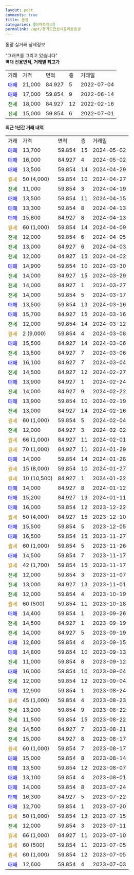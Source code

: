 ```yaml
---
layout: post
comments: true
title: 동광
categories: [아파트정보]
permalink: /apt/경기도안성시중리동동광
---
```


동광 실거래 상세정보

<script type="text/javascript">
  google.charts.load('current', {'packages':['line', 'corechart']});
  google.charts.setOnLoadCallback(drawChart);

  function drawChart() {
    var data = new google.visualization.DataTable();
    data.addColumn('date', '거래일');
    data.addColumn('number', "매매");
    data.addColumn('number', "전세");
    data.addColumn('number', "전매");

    data.addRows([[new Date(Date.parse("2024-05-02")), 13700, null, null], [new Date(Date.parse("2024-05-02")), 16000, null, null], [new Date(Date.parse("2024-04-29")), 13500, null, null], [new Date(Date.parse("2024-04-27")), null, null, null], [new Date(Date.parse("2024-04-19")), null, 11000, null], [new Date(Date.parse("2024-04-15")), 13500, null, null], [new Date(Date.parse("2024-04-13")), 13300, null, null], [new Date(Date.parse("2024-04-13")), 15600, null, null], [new Date(Date.parse("2024-04-09")), null, null, null], [new Date(Date.parse("2024-04-05")), null, 12000, null], [new Date(Date.parse("2024-04-03")), null, 13000, null], [new Date(Date.parse("2024-04-02")), null, 12000, null], [new Date(Date.parse("2024-03-30")), 14900, null, null], [new Date(Date.parse("2024-03-29")), null, 14000, null], [new Date(Date.parse("2024-03-27")), null, 14000, null], [new Date(Date.parse("2024-03-17")), null, 14000, null], [new Date(Date.parse("2024-03-16")), 13500, null, null], [new Date(Date.parse("2024-03-16")), 15700, null, null], [new Date(Date.parse("2024-03-12")), null, 12000, null], [new Date(Date.parse("2024-03-08")), null, null, null], [new Date(Date.parse("2024-03-06")), 15500, null, null], [new Date(Date.parse("2024-03-06")), null, 13500, null], [new Date(Date.parse("2024-03-04")), 16100, null, null], [new Date(Date.parse("2024-02-27")), null, 14500, null], [new Date(Date.parse("2024-02-24")), 13900, null, null], [new Date(Date.parse("2024-02-22")), null, 14000, null], [new Date(Date.parse("2024-02-19")), 13900, null, null], [new Date(Date.parse("2024-02-16")), null, 13000, null], [new Date(Date.parse("2024-02-04")), null, null, null], [new Date(Date.parse("2024-02-02")), null, 12000, null], [new Date(Date.parse("2024-02-01")), null, null, null], [new Date(Date.parse("2024-01-29")), null, null, null], [new Date(Date.parse("2024-01-28")), 14000, null, null], [new Date(Date.parse("2024-01-27")), null, null, null], [new Date(Date.parse("2024-01-22")), null, null, null], [new Date(Date.parse("2024-01-12")), 14000, null, null], [new Date(Date.parse("2024-01-11")), 15200, null, null], [new Date(Date.parse("2023-12-22")), 16000, null, null], [new Date(Date.parse("2023-12-10")), null, null, null], [new Date(Date.parse("2023-12-05")), 15500, null, null], [new Date(Date.parse("2023-11-27")), 16500, null, null], [new Date(Date.parse("2023-11-26")), null, null, null], [new Date(Date.parse("2023-11-17")), 14500, null, null], [new Date(Date.parse("2023-11-17")), null, null, null], [new Date(Date.parse("2023-11-07")), null, 12000, null], [new Date(Date.parse("2023-11-01")), null, 13000, null], [new Date(Date.parse("2023-10-19")), null, 12000, null], [new Date(Date.parse("2023-10-18")), null, null, null], [new Date(Date.parse("2023-09-26")), 14400, null, null], [new Date(Date.parse("2023-09-19")), null, 14500, null], [new Date(Date.parse("2023-09-19")), null, 14000, null], [new Date(Date.parse("2023-09-15")), 12600, null, null], [new Date(Date.parse("2023-09-13")), 14800, null, null], [new Date(Date.parse("2023-09-12")), null, 11000, null], [new Date(Date.parse("2023-09-04")), 16000, null, null], [new Date(Date.parse("2023-09-04")), null, 12000, null], [new Date(Date.parse("2023-08-24")), 12900, null, null], [new Date(Date.parse("2023-08-23")), null, null, null], [new Date(Date.parse("2023-08-22")), null, 13200, null], [new Date(Date.parse("2023-08-22")), null, 11500, null], [new Date(Date.parse("2023-08-21")), null, 14500, null], [new Date(Date.parse("2023-08-17")), null, 15000, null], [new Date(Date.parse("2023-08-17")), null, null, null], [new Date(Date.parse("2023-08-14")), 15000, null, null], [new Date(Date.parse("2023-08-07")), 13500, null, null], [new Date(Date.parse("2023-08-01")), 13100, null, null], [new Date(Date.parse("2023-07-24")), 14000, null, null], [new Date(Date.parse("2023-07-22")), 16300, null, null], [new Date(Date.parse("2023-07-20")), 12700, null, null], [new Date(Date.parse("2023-07-15")), null, null, null], [new Date(Date.parse("2023-07-11")), null, 12000, null], [new Date(Date.parse("2023-07-10")), null, null, null], [new Date(Date.parse("2023-07-05")), null, null, null], [new Date(Date.parse("2023-07-05")), null, null, null], [new Date(Date.parse("2023-07-03")), 12600, null, null]]);

    var options = {
      hAxis: {
        format: 'yyyy/MM/dd'
      },    
      lineWidth: 0,
      pointsVisible: true,    
      title: '최근 1년간 유형별 실거래가 분포',
      legend: { position: 'bottom' }
    };

    var formatter = new google.visualization.NumberFormat({pattern:'###,###'} );
    formatter.format(data, 1);
    formatter.format(data, 2);
    
    setTimeout(function() {
        var chart = new google.visualization.LineChart(document.getElementById('columnchart_material'));
        chart.draw(data, (options));
        document.getElementById('loading').style.display = 'none';
    }, 200);
  }
</script>


<div id="loading" style="z-index:20; display: block; margin-left: 0px">"그래프를 그리고 있습니다"</div>
<div id="columnchart_material" style="width: 95%; margin-left: 0px; display: block"></div>
<!-- contents start -->
<b>역대 전용면적, 거래별 최고가</b>
<table class="sortable">
    <tr>
      <td>거래</td>
      <td>가격</td>
      <td>면적</td>
      <td>층</td>
      <td>거래일</td>
    </tr>
        <tr>
          <td><a style="color: blue">매매</a></td>
          <td>21,000</td>
          <td>84.927</td>
          <td>5</td>
          <td>2022-07-04</td>
        </tr>            <tr>
          <td><a style="color: blue">매매</a></td>
          <td>17,000</td>
          <td>59.854</td>
          <td>9</td>
          <td>2022-06-14</td>
        </tr>        
        <tr>
              <td><a style="color: darkgreen">전세</a></td>
              <td>18,000</td>
              <td>84.927</td>
              <td>12</td>
              <td>2022-02-16</td>
            </tr>            <tr>
              <td><a style="color: darkgreen">전세</a></td>
              <td>15,000</td>
              <td>59.854</td>
              <td>6</td>
              <td>2022-07-01</td>
            </tr>        
    
</table>

<b>최근 1년간 거래 내역</b>

<table class="sortable">
    <tr>
      <td>거래</td>
      <td>가격</td>
      <td>면적</td>
      <td>층</td>
      <td>거래일</td>
    </tr>
    <tr>
      <td><a style="color: blue">매매</a></td>
      <td>13,700</td>
      <td>59.854</td>
      <td>15</td>
      <td>2024-05-02</td>
    </tr>          <tr>
      <td><a style="color: blue">매매</a></td>
      <td>16,000</td>
      <td>84.927</td>
      <td>4</td>
      <td>2024-05-02</td>
    </tr>          <tr>
      <td><a style="color: blue">매매</a></td>
      <td>13,500</td>
      <td>59.854</td>
      <td>14</td>
      <td>2024-04-29</td>
    </tr>          <tr>
      <td><a style="color: darkgoldenrod">월세</a></td>
      <td>50 (4,000)</td>
      <td>59.854</td>
      <td>10</td>
      <td>2024-04-27</td>
    </tr>          <tr>
      <td><a style="color: darkgreen">전세</a></td>
      <td>11,000</td>
      <td>59.854</td>
      <td>3</td>
      <td>2024-04-19</td>
    </tr>          <tr>
      <td><a style="color: blue">매매</a></td>
      <td>13,500</td>
      <td>59.854</td>
      <td>11</td>
      <td>2024-04-15</td>
    </tr>          <tr>
      <td><a style="color: blue">매매</a></td>
      <td>13,300</td>
      <td>59.854</td>
      <td>8</td>
      <td>2024-04-13</td>
    </tr>          <tr>
      <td><a style="color: blue">매매</a></td>
      <td>15,600</td>
      <td>84.927</td>
      <td>8</td>
      <td>2024-04-13</td>
    </tr>          <tr>
      <td><a style="color: darkgoldenrod">월세</a></td>
      <td>60 (1,000)</td>
      <td>59.854</td>
      <td>14</td>
      <td>2024-04-09</td>
    </tr>          <tr>
      <td><a style="color: darkgreen">전세</a></td>
      <td>12,000</td>
      <td>59.854</td>
      <td>6</td>
      <td>2024-04-05</td>
    </tr>          <tr>
      <td><a style="color: darkgreen">전세</a></td>
      <td>13,000</td>
      <td>84.927</td>
      <td>6</td>
      <td>2024-04-03</td>
    </tr>          <tr>
      <td><a style="color: darkgreen">전세</a></td>
      <td>12,000</td>
      <td>84.927</td>
      <td>15</td>
      <td>2024-04-02</td>
    </tr>          <tr>
      <td><a style="color: blue">매매</a></td>
      <td>14,900</td>
      <td>59.854</td>
      <td>10</td>
      <td>2024-03-30</td>
    </tr>          <tr>
      <td><a style="color: darkgreen">전세</a></td>
      <td>14,000</td>
      <td>84.927</td>
      <td>15</td>
      <td>2024-03-29</td>
    </tr>          <tr>
      <td><a style="color: darkgreen">전세</a></td>
      <td>14,000</td>
      <td>84.927</td>
      <td>1</td>
      <td>2024-03-27</td>
    </tr>          <tr>
      <td><a style="color: darkgreen">전세</a></td>
      <td>14,000</td>
      <td>59.854</td>
      <td>5</td>
      <td>2024-03-17</td>
    </tr>          <tr>
      <td><a style="color: blue">매매</a></td>
      <td>13,500</td>
      <td>59.854</td>
      <td>13</td>
      <td>2024-03-16</td>
    </tr>          <tr>
      <td><a style="color: blue">매매</a></td>
      <td>15,700</td>
      <td>84.927</td>
      <td>15</td>
      <td>2024-03-16</td>
    </tr>          <tr>
      <td><a style="color: darkgreen">전세</a></td>
      <td>12,000</td>
      <td>59.854</td>
      <td>14</td>
      <td>2024-03-12</td>
    </tr>          <tr>
      <td><a style="color: darkgoldenrod">월세</a></td>
      <td>2 (9,000)</td>
      <td>59.854</td>
      <td>4</td>
      <td>2024-03-08</td>
    </tr>          <tr>
      <td><a style="color: blue">매매</a></td>
      <td>15,500</td>
      <td>84.927</td>
      <td>14</td>
      <td>2024-03-06</td>
    </tr>          <tr>
      <td><a style="color: darkgreen">전세</a></td>
      <td>13,500</td>
      <td>84.927</td>
      <td>7</td>
      <td>2024-03-06</td>
    </tr>          <tr>
      <td><a style="color: blue">매매</a></td>
      <td>16,100</td>
      <td>84.927</td>
      <td>7</td>
      <td>2024-03-04</td>
    </tr>          <tr>
      <td><a style="color: darkgreen">전세</a></td>
      <td>14,500</td>
      <td>84.927</td>
      <td>12</td>
      <td>2024-02-27</td>
    </tr>          <tr>
      <td><a style="color: blue">매매</a></td>
      <td>13,900</td>
      <td>84.927</td>
      <td>1</td>
      <td>2024-02-24</td>
    </tr>          <tr>
      <td><a style="color: darkgreen">전세</a></td>
      <td>14,000</td>
      <td>84.927</td>
      <td>9</td>
      <td>2024-02-22</td>
    </tr>          <tr>
      <td><a style="color: blue">매매</a></td>
      <td>13,900</td>
      <td>59.854</td>
      <td>10</td>
      <td>2024-02-19</td>
    </tr>          <tr>
      <td><a style="color: darkgreen">전세</a></td>
      <td>13,000</td>
      <td>84.927</td>
      <td>14</td>
      <td>2024-02-16</td>
    </tr>          <tr>
      <td><a style="color: darkgoldenrod">월세</a></td>
      <td>60 (1,000)</td>
      <td>59.854</td>
      <td>5</td>
      <td>2024-02-04</td>
    </tr>          <tr>
      <td><a style="color: darkgreen">전세</a></td>
      <td>12,000</td>
      <td>84.927</td>
      <td>3</td>
      <td>2024-02-02</td>
    </tr>          <tr>
      <td><a style="color: darkgoldenrod">월세</a></td>
      <td>66 (1,000)</td>
      <td>84.927</td>
      <td>11</td>
      <td>2024-02-01</td>
    </tr>          <tr>
      <td><a style="color: darkgoldenrod">월세</a></td>
      <td>70 (1,000)</td>
      <td>84.927</td>
      <td>11</td>
      <td>2024-01-29</td>
    </tr>          <tr>
      <td><a style="color: blue">매매</a></td>
      <td>14,000</td>
      <td>59.854</td>
      <td>14</td>
      <td>2024-01-28</td>
    </tr>          <tr>
      <td><a style="color: darkgoldenrod">월세</a></td>
      <td>15 (8,000)</td>
      <td>59.854</td>
      <td>10</td>
      <td>2024-01-27</td>
    </tr>          <tr>
      <td><a style="color: darkgoldenrod">월세</a></td>
      <td>10 (10,500)</td>
      <td>84.927</td>
      <td>1</td>
      <td>2024-01-22</td>
    </tr>          <tr>
      <td><a style="color: blue">매매</a></td>
      <td>14,000</td>
      <td>84.927</td>
      <td>8</td>
      <td>2024-01-12</td>
    </tr>          <tr>
      <td><a style="color: blue">매매</a></td>
      <td>15,200</td>
      <td>84.927</td>
      <td>13</td>
      <td>2024-01-11</td>
    </tr>          <tr>
      <td><a style="color: blue">매매</a></td>
      <td>16,000</td>
      <td>59.854</td>
      <td>12</td>
      <td>2023-12-22</td>
    </tr>          <tr>
      <td><a style="color: darkgoldenrod">월세</a></td>
      <td>50 (4,000)</td>
      <td>84.927</td>
      <td>15</td>
      <td>2023-12-10</td>
    </tr>          <tr>
      <td><a style="color: blue">매매</a></td>
      <td>15,500</td>
      <td>59.854</td>
      <td>5</td>
      <td>2023-12-05</td>
    </tr>          <tr>
      <td><a style="color: blue">매매</a></td>
      <td>16,500</td>
      <td>59.854</td>
      <td>15</td>
      <td>2023-11-27</td>
    </tr>          <tr>
      <td><a style="color: darkgoldenrod">월세</a></td>
      <td>60 (1,000)</td>
      <td>59.854</td>
      <td>5</td>
      <td>2023-11-26</td>
    </tr>          <tr>
      <td><a style="color: blue">매매</a></td>
      <td>14,500</td>
      <td>59.854</td>
      <td>7</td>
      <td>2023-11-17</td>
    </tr>          <tr>
      <td><a style="color: darkgoldenrod">월세</a></td>
      <td>42 (1,700)</td>
      <td>59.854</td>
      <td>15</td>
      <td>2023-11-17</td>
    </tr>          <tr>
      <td><a style="color: darkgreen">전세</a></td>
      <td>12,000</td>
      <td>59.854</td>
      <td>3</td>
      <td>2023-11-07</td>
    </tr>          <tr>
      <td><a style="color: darkgreen">전세</a></td>
      <td>13,000</td>
      <td>84.927</td>
      <td>13</td>
      <td>2023-11-01</td>
    </tr>          <tr>
      <td><a style="color: darkgreen">전세</a></td>
      <td>12,000</td>
      <td>59.854</td>
      <td>4</td>
      <td>2023-10-19</td>
    </tr>          <tr>
      <td><a style="color: darkgoldenrod">월세</a></td>
      <td>60 (500)</td>
      <td>59.854</td>
      <td>11</td>
      <td>2023-10-18</td>
    </tr>          <tr>
      <td><a style="color: blue">매매</a></td>
      <td>14,400</td>
      <td>59.854</td>
      <td>1</td>
      <td>2023-09-26</td>
    </tr>          <tr>
      <td><a style="color: darkgreen">전세</a></td>
      <td>14,500</td>
      <td>84.927</td>
      <td>1</td>
      <td>2023-09-19</td>
    </tr>          <tr>
      <td><a style="color: darkgreen">전세</a></td>
      <td>14,000</td>
      <td>84.927</td>
      <td>5</td>
      <td>2023-09-19</td>
    </tr>          <tr>
      <td><a style="color: blue">매매</a></td>
      <td>12,600</td>
      <td>59.854</td>
      <td>4</td>
      <td>2023-09-15</td>
    </tr>          <tr>
      <td><a style="color: blue">매매</a></td>
      <td>14,800</td>
      <td>59.854</td>
      <td>10</td>
      <td>2023-09-13</td>
    </tr>          <tr>
      <td><a style="color: darkgreen">전세</a></td>
      <td>11,000</td>
      <td>59.854</td>
      <td>8</td>
      <td>2023-09-12</td>
    </tr>          <tr>
      <td><a style="color: blue">매매</a></td>
      <td>16,000</td>
      <td>59.854</td>
      <td>10</td>
      <td>2023-09-04</td>
    </tr>          <tr>
      <td><a style="color: darkgreen">전세</a></td>
      <td>12,000</td>
      <td>59.854</td>
      <td>12</td>
      <td>2023-09-04</td>
    </tr>          <tr>
      <td><a style="color: blue">매매</a></td>
      <td>12,900</td>
      <td>59.854</td>
      <td>1</td>
      <td>2023-08-24</td>
    </tr>          <tr>
      <td><a style="color: darkgoldenrod">월세</a></td>
      <td>45 (1,000)</td>
      <td>59.854</td>
      <td>4</td>
      <td>2023-08-23</td>
    </tr>          <tr>
      <td><a style="color: darkgreen">전세</a></td>
      <td>13,200</td>
      <td>59.854</td>
      <td>9</td>
      <td>2023-08-22</td>
    </tr>          <tr>
      <td><a style="color: darkgreen">전세</a></td>
      <td>11,500</td>
      <td>59.854</td>
      <td>15</td>
      <td>2023-08-22</td>
    </tr>          <tr>
      <td><a style="color: darkgreen">전세</a></td>
      <td>14,500</td>
      <td>84.927</td>
      <td>7</td>
      <td>2023-08-21</td>
    </tr>          <tr>
      <td><a style="color: darkgreen">전세</a></td>
      <td>15,000</td>
      <td>84.927</td>
      <td>8</td>
      <td>2023-08-17</td>
    </tr>          <tr>
      <td><a style="color: darkgoldenrod">월세</a></td>
      <td>60 (1,000)</td>
      <td>59.854</td>
      <td>7</td>
      <td>2023-08-17</td>
    </tr>          <tr>
      <td><a style="color: blue">매매</a></td>
      <td>15,000</td>
      <td>59.854</td>
      <td>8</td>
      <td>2023-08-14</td>
    </tr>          <tr>
      <td><a style="color: blue">매매</a></td>
      <td>13,500</td>
      <td>59.854</td>
      <td>12</td>
      <td>2023-08-07</td>
    </tr>          <tr>
      <td><a style="color: blue">매매</a></td>
      <td>13,100</td>
      <td>59.854</td>
      <td>4</td>
      <td>2023-08-01</td>
    </tr>          <tr>
      <td><a style="color: blue">매매</a></td>
      <td>14,000</td>
      <td>59.854</td>
      <td>8</td>
      <td>2023-07-24</td>
    </tr>          <tr>
      <td><a style="color: blue">매매</a></td>
      <td>16,300</td>
      <td>84.927</td>
      <td>5</td>
      <td>2023-07-22</td>
    </tr>          <tr>
      <td><a style="color: blue">매매</a></td>
      <td>12,700</td>
      <td>59.854</td>
      <td>1</td>
      <td>2023-07-20</td>
    </tr>          <tr>
      <td><a style="color: darkgoldenrod">월세</a></td>
      <td>50 (1,000)</td>
      <td>59.854</td>
      <td>13</td>
      <td>2023-07-15</td>
    </tr>          <tr>
      <td><a style="color: darkgreen">전세</a></td>
      <td>12,000</td>
      <td>59.854</td>
      <td>3</td>
      <td>2023-07-11</td>
    </tr>          <tr>
      <td><a style="color: darkgoldenrod">월세</a></td>
      <td>66 (1,000)</td>
      <td>84.927</td>
      <td>11</td>
      <td>2023-07-10</td>
    </tr>          <tr>
      <td><a style="color: darkgoldenrod">월세</a></td>
      <td>60 (500)</td>
      <td>59.854</td>
      <td>11</td>
      <td>2023-07-05</td>
    </tr>          <tr>
      <td><a style="color: darkgoldenrod">월세</a></td>
      <td>60 (1,000)</td>
      <td>59.854</td>
      <td>12</td>
      <td>2023-07-05</td>
    </tr>          <tr>
      <td><a style="color: blue">매매</a></td>
      <td>12,600</td>
      <td>59.854</td>
      <td>4</td>
      <td>2023-07-03</td>
    </tr>      </table>
<!-- contents end -->    

